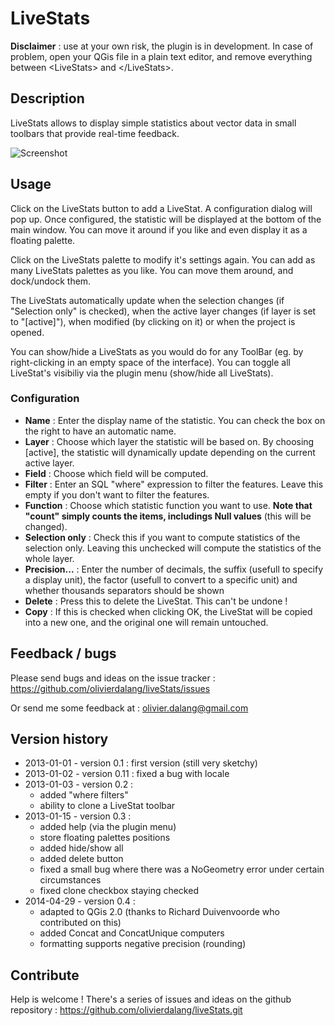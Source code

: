 # LiveStats #

**Disclaimer** : use at your own risk, the plugin is in development. In case of problem, open your QGis file in a plain text editor, and remove everything between &lt;LiveStats&gt; and &lt;/LiveStats&gt;.

## Description ##

LiveStats allows to display simple statistics about vector data in small toolbars that provide real-time feedback.

![Screenshot](https://raw.github.com/olivierdalang/liveStats/master/screenshot.png)


## Usage ##

Click on the LiveStats button to add a LiveStat. A configuration dialog will pop up.
Once configured, the statistic will be displayed at the bottom of the main window. You can move it around if you like and even display it as a floating palette.

Click on the LiveStats palette to modify it's settings again. You can add as many LiveStats palettes as you like. You can move them around, and dock/undock them.

The LiveStats automatically update when the selection changes (if "Selection only" is checked), when the active layer changes (if layer is set to "[active]"), when modified (by clicking on it) or when the project is opened.

You can show/hide a LiveStats as you would do for any ToolBar (eg. by right-clicking in an empty space of the interface). You can toggle all LiveStat's visibiliy via the plugin menu (show/hide all LiveStats).

### Configuration ###

- **Name** : Enter the display name of the statistic. You can check the box on the right to have an automatic name.
- **Layer** : Choose which layer the statistic will be based on. By choosing [active], the statistic will dynamically update depending on the current active layer.
- **Field** : Choose which field will be computed.
- **Filter** : Enter an SQL "where" expression to filter the features. Leave this empty if you don't want to filter the features.
- **Function** : Choose which statistic function you want to use. **Note that "count" simply counts the items, includings Null values** (this will be changed).
- **Selection only** : Check this if you want to compute statistics of the selection only. Leaving this unchecked will compute the statistics of the whole layer.
- **Precision...** : Enter the number of decimals, the suffix (usefull to specify a display unit), the factor (usefull to convert to a specific unit) and whether thousands separators should be shown
- **Delete** : Press this to delete the LiveStat. This can't be undone !
- **Copy** : If this is checked when clicking OK, the LiveStat will be copied into a new one, and the original one will remain untouched.



## Feedback / bugs ##

Please send bugs and ideas on the issue tracker : https://github.com/olivierdalang/liveStats/issues

Or send me some feedback at : olivier.dalang@gmail.com


## Version history ##
- 2013-01-01 - version 0.1 : first version (still very sketchy)
- 2013-01-02 - version 0.11 : fixed a bug with locale
- 2013-01-03 - version 0.2 : 
    - added "where filters"
    - ability to clone a LiveStat toolbar
- 2013-01-15 - version 0.3 :
    - added help (via the plugin menu)
    - store floating palettes positions
    - added hide/show all
    - added delete button
    - fixed a small bug where there was a NoGeometry error under certain circumstances
    - fixed clone checkbox staying checked
- 2014-04-29 - version 0.4 :
    - adapted to QGis 2.0 (thanks to Richard Duivenvoorde who contributed on this)
    - added Concat and ConcatUnique computers
    - formatting supports negative precision (rounding)


## Contribute ##

Help is welcome ! There's a series of issues and ideas on the github repository : https://github.com/olivierdalang/liveStats.git


